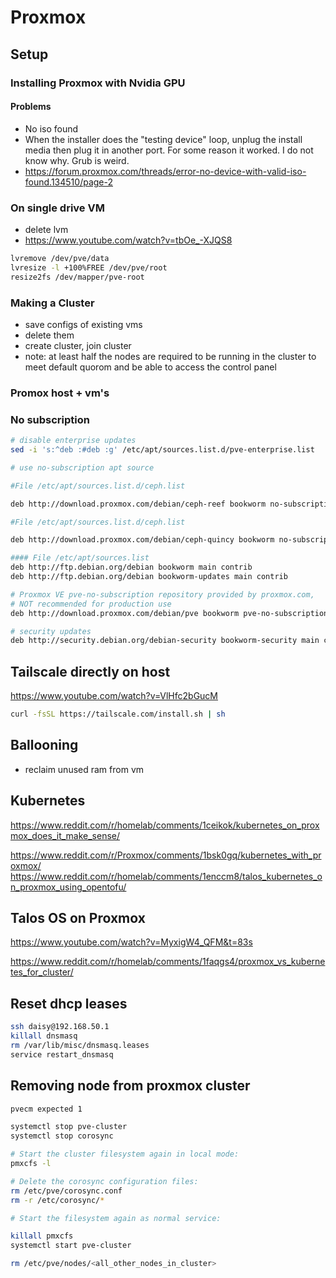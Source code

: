 # Proxmox



## Setup

### Installing Proxmox with Nvidia GPU

#### Problems
- No iso found
- When the installer does the "testing device" loop, unplug the install media then plug it in another port. For some reason it worked. I do not know why. Grub is weird. 
- https://forum.proxmox.com/threads/error-no-device-with-valid-iso-found.134510/page-2

### On single drive VM
- delete lvm
- https://www.youtube.com/watch?v=tbOe_-XJQS8
```sh
lvremove /dev/pve/data
lvresize -l +100%FREE /dev/pve/root
resize2fs /dev/mapper/pve-root
```

### Making a Cluster
- save configs of existing vms
- delete them
- create cluster, join cluster 
- note: at least half the nodes are required to be running in the cluster to meet default quorom and be able to access the control panel
### Promox host + vm's

### No subscription
```sh
# disable enterprise updates
sed -i 's:^deb :#deb :g' /etc/apt/sources.list.d/pve-enterprise.list

# use no-subscription apt source

#File /etc/apt/sources.list.d/ceph.list

deb http://download.proxmox.com/debian/ceph-reef bookworm no-subscription

#File /etc/apt/sources.list.d/ceph.list

deb http://download.proxmox.com/debian/ceph-quincy bookworm no-subscription

#### File /etc/apt/sources.list
deb http://ftp.debian.org/debian bookworm main contrib
deb http://ftp.debian.org/debian bookworm-updates main contrib

# Proxmox VE pve-no-subscription repository provided by proxmox.com,
# NOT recommended for production use
deb http://download.proxmox.com/debian/pve bookworm pve-no-subscription

# security updates
deb http://security.debian.org/debian-security bookworm-security main contrib
```

## Tailscale directly on host
https://www.youtube.com/watch?v=VlHfc2bGucM

```sh
curl -fsSL https://tailscale.com/install.sh | sh
```

## Ballooning
- reclaim unused ram from vm


## Kubernetes 
https://www.reddit.com/r/homelab/comments/1ceikok/kubernetes_on_proxmox_does_it_make_sense/

https://www.reddit.com/r/Proxmox/comments/1bsk0gq/kubernetes_with_proxmox/
https://www.reddit.com/r/homelab/comments/1enccm8/talos_kubernetes_on_proxmox_using_opentofu/



## Talos OS on Proxmox
https://www.youtube.com/watch?v=MyxigW4_QFM&t=83s


https://www.reddit.com/r/homelab/comments/1faqgs4/proxmox_vs_kubernetes_for_cluster/



## Reset dhcp leases 
```sh
ssh daisy@192.168.50.1
killall dnsmasq
rm /var/lib/misc/dnsmasq.leases
service restart_dnsmasq
```


## Removing node from proxmox cluster
```sh
pvecm expected 1

systemctl stop pve-cluster
systemctl stop corosync

# Start the cluster filesystem again in local mode:
pmxcfs -l

# Delete the corosync configuration files:
rm /etc/pve/corosync.conf
rm -r /etc/corosync/*

# Start the filesystem again as normal service:

killall pmxcfs
systemctl start pve-cluster

rm /etc/pve/nodes/<all_other_nodes_in_cluster>
```